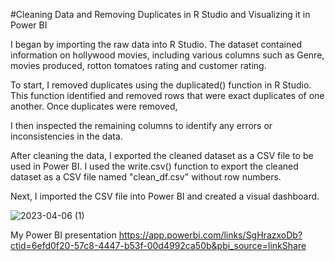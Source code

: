 #Cleaning Data and Removing Duplicates in R Studio and Visualizing it in Power BI

I began by importing the raw data into R Studio. The dataset contained information on hollywood movies, including various columns such as Genre, movies produced, rotton tomatoes rating and customer rating.

To start, I removed duplicates using the duplicated() function in R Studio. This function identified and removed rows that were exact duplicates of one another. Once duplicates were removed,

I then inspected the remaining columns to identify any errors or inconsistencies in the data.

After cleaning the data, I exported the cleaned dataset as a CSV file to be used in Power BI. I used the write.csv() function to export the cleaned dataset as a CSV file named "clean_df.csv" without row numbers.

Next, I imported the CSV file into Power BI and created a visual dashboard.

![2023-04-06 (1)](https://user-images.githubusercontent.com/126267763/231778557-bb8e0bd2-2491-46ff-8754-b0cfee2b5fee.png)

My Power BI presentation https://app.powerbi.com/links/SgHrazxoDb?ctid=6efd0f20-57c8-4447-b53f-00d4992ca50b&pbi_source=linkShare
